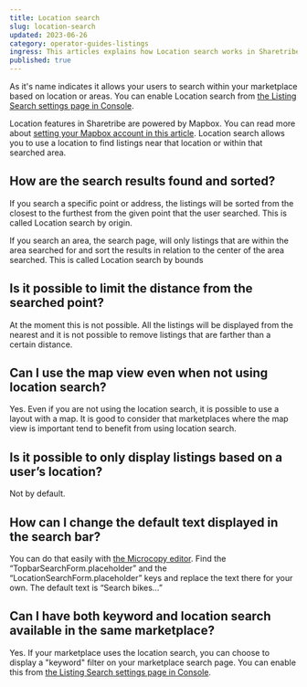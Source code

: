 ```yaml
---
title: Location search
slug: location-search
updated: 2023-06-26
category: operator-guides-listings
ingress: This articles explains how Location search works in Sharetribe.
published: true
---
```


As it's name indicates it allows your users to search within your
marketplace based on location or areas. You can enable Location search
from
[the Listing Search settings page in Console](https://console.sharetribe.com/a/listings/listing-search).

Location features in Sharetribe are powered by Mapbox. You can read more
about
[setting your Mapbox account in this article](https://www.sharetribe.com/docs/template/how-to-set-up-mapbox-for-template/).
Location search allows you to use a location to find listings near that
location or within that searched area.

## How are the search results found and sorted?

If you search a specific point or address, the listings will be sorted
from the closest to the furthest from the given point that the user
searched. This is called Location search by origin.

If you search an area, the search page, will only listings that are
within the area searched for and sort the results in relation to the
center of the area searched. This is called Location search by bounds

## Is it possible to limit the distance from the searched point?

At the moment this is not possible. All the listings will be displayed
from the nearest and it is not possible to remove listings that are
farther than a certain distance.

## Can I use the map view even when not using location search?

Yes. Even if you are not using the location search, it is possible to
use a layout with a map. It is good to consider that marketplaces where
the map view is important tend to benefit from using location search.

## Is it possible to only display listings based on a user’s location?

Not by default.

## How can I change the default text displayed in the search bar?

You can do that easily with
[the Microcopy editor](https://www.sharetribe.com/docs/operator-guides/how-to-use-microcopy-editor/).
Find the “TopbarSearchForm.placeholder” and the
“LocationSearchForm.placeholder” keys and replace the text there for
your own. The default text is “Search bikes…”

## Can I have both keyword and location search available in the same marketplace?

Yes. If your marketplace uses the location search, you can choose to
display a "keyword" filter on your marketplace search page. You can
enable this from
[the Listing Search settings page in Console](https://console.sharetribe.com/a/listings/listing-search).
